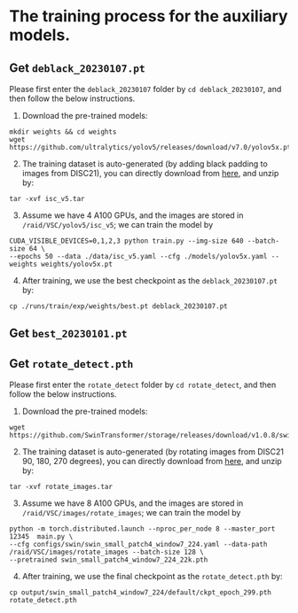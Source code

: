 # The training process for the auxiliary models.

## Get ```deblack_20230107.pt```

Please first enter the ```deblack_20230107``` folder by ```cd deblack_20230107```, and then follow the below instructions.

1. Download the pre-trained models:
```
mkdir weights && cd weights
wget https://github.com/ultralytics/yolov5/releases/download/v7.0/yolov5x.pt
```

2. The training dataset is auto-generated (by adding black padding to images from DISC21), you can directly download from [here](https://drive.google.com/file/d/1kN2j5HXJNIkMWvH-163yUfUrFlWK38mL/view?usp=share_link), and unzip by:
```
tar -xvf isc_v5.tar
```

3. Assume we have $4$ A100 GPUs, and the images are stored in ```/raid/VSC/yolov5/isc_v5```; we can train the model by

```
CUDA_VISIBLE_DEVICES=0,1,2,3 python train.py --img-size 640 --batch-size 64 \
--epochs 50 --data ./data/isc_v5.yaml --cfg ./models/yolov5x.yaml --weights weights/yolov5x.pt
```

4. After training, we use the best checkpoint as the ```deblack_20230107.pt``` by:
```
cp ./runs/train/exp/weights/best.pt deblack_20230107.pt
```

## Get ```best_20230101.pt```

## Get ```rotate_detect.pth```

Please first enter the ```rotate_detect``` folder by ```cd rotate_detect```, and then follow the below instructions.

1. Download the pre-trained models:
```
wget https://github.com/SwinTransformer/storage/releases/download/v1.0.8/swin_small_patch4_window7_224_22k.pth
```

2. The training dataset is auto-generated (by rotating images from  DISC21 90, 180, 270 degrees), you can directly download from [here](https://drive.google.com/file/d/12N0pXF2dP1NNRvXnJZKzGtGajnQAwRtZ/view?usp=share_link), and unzip by:
```
tar -xvf rotate_images.tar
```

3. Assume we have $8$ A100 GPUs, and the images are stored in ```/raid/VSC/images/rotate_images```; we can train the model by

```
python -m torch.distributed.launch --nproc_per_node 8 --master_port 12345  main.py \
--cfg configs/swin/swin_small_patch4_window7_224.yaml --data-path /raid/VSC/images/rotate_images --batch-size 128 \
--pretrained swin_small_patch4_window7_224_22k.pth
```

4. After training, we use the final checkpoint as the ```rotate_detect.pth``` by: 

```
cp output/swin_small_patch4_window7_224/default/ckpt_epoch_299.pth rotate_detect.pth
```
